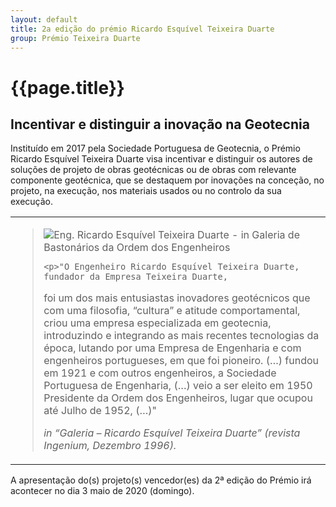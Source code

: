 ```yaml
---
layout: default
title: 2a edição do prémio Ricardo Esquível Teixeira Duarte
group: Prémio Teixeira Duarte
---
```


# {{page.title}}

## Incentivar e distinguir a inovação na Geotecnia
Instituído em 2017 pela Sociedade Portuguesa de Geotecnia, 
o Prémio Ricardo Esquível Teixeira Duarte visa incentivar e distinguir os autores 
de soluções de projeto de obras geotécnicas ou de obras com relevante componente geotécnica, 
que se destaquem por inovações na conceção, no projeto, na execução, nos materiais usados ou no controlo da sua execução.


<table class="table">
  <tbody>
    <tr>
  <td>   
   <blockquote>

   <img src="{{site.baseurl}}/images/premioTD/ricardo-teixeira-duarte.jpg" alt="Eng. Ricardo Esquível Teixeira Duarte - in Galeria de Bastonários da Ordem dos Engenheiros">

<br> 
   
    <p>"O Engenheiro Ricardo Esquível Teixeira Duarte, fundador da Empresa Teixeira Duarte, 
foi um dos mais entusiastas inovadores geotécnicos que com uma filosofia, 
“cultura” e atitude comportamental, criou uma empresa especializada em geotecnia, 
introduzindo e integrando as mais recentes tecnologias da época, 
lutando por uma Empresa de Engenharia e com engenheiros portugueses, em que foi pioneiro. 
(…) fundou em 1921 e com outros engenheiros, a Sociedade Portuguesa de Engenharia, 
(…) veio a ser eleito em 1950 Presidente da Ordem dos Engenheiros, lugar que ocupou até Julho de 1952, 
(…)"</p>
    <footer>
        <cite>in “Galeria – Ricardo Esquível Teixeira Duarte” (revista Ingenium, Dezembro 1996). </cite>
    </footer>
</blockquote>
   
   </td> 
  </tr>
    </tbody>
</table>


A apresentação do(s) projeto(s) vencedor(es) da 2ª edição do Prémio irá acontecer no dia 3 maio de 2020 (domingo). 